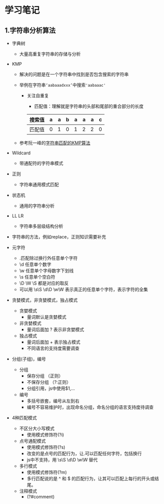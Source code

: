 # 学习笔记

## 1.字符串分析算法
- 字典树
  - 大量高重复字符串的存储与分析
- KMP
  - 解决的问题是在一个字符串中找到是否包含搜索的字符串
  - 举例在字符串`‘aabaaadxxx’`中搜索`'aabaaac'`
    - 关注自重复
      - 匹配值：理解就是字符串的头部和尾部的重合部分的长度
      
      搜索值|a|a|b|a|a|a|c
      --|:--:|--:|--:|--:|--:|--:|--:|
      匹配值|0|1|0|1|2|2|0 

  - 参考阮一峰的[字符串匹配的KMP算法](http://www.ruanyifeng.com/blog/2013/05/Knuth%E2%80%93Morris%E2%80%93Pratt_algorithm.html)

- Wildcard
  - 带通配符的字符串模式
- 正则
  - 字符串通用模式匹配
- 状态机
  - 通用的字符串分析
- LL LR
  - 字符串多层级结构分析


- 字符串的方法，例如replace，正则知识需要补充

- 元字符
  - .匹配除过换行外任意单个字符
  - \d 任意单个数字
  - \w 任意单个字母数字下划线
  - \s 任意单个空白符
  - \D \W \S 都是对应的取反
  - 可以用 \s\S \d\D \w\W 表示真正的任意单个字符，表示字符的全集

- 贪婪模式，非贪婪模式，独占模式
  - 贪婪模式
    - 量词默认是贪婪模式
  - 非贪婪模式
    - 量词后面加 ? 表示非贪婪模式
  - 独占模式
    - 量词后面加 + 表示独占模式
    - 不同语言的支持度需要调查

- 分组(子组)，编号
  - 分组
    - 保存分组 （正则）
    - 不保存分组 （?:正则）
    - 分组引用，js中使用$1,...
  - 编号
    - 多括号嵌套，编号从左到右
    - 编号不容易维护时，出现命名分组，命名分组的语言支持度待调查

- 4种匹配模式
  - 不区分大小写模式
    - 使用模式修饰符(?i)
  - 点号通配模式
    - 使用模式修饰符(?s)
    - 改变的是点号的匹配行为，让.可以匹配任何字符，包括换行
    - js中不支持，用 \s\S \d\D \w\W  替代
  - 多行模式
    - 使用模式修饰符(?m)
    - 多行匹配说的是 ^ 和 $ 的匹配行为，让其可以匹配上每行的开头或结尾。
  - 注释模式
    - (?#comment) 

